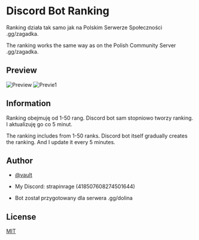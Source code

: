 
# Discord Bot Ranking


Ranking działa tak samo jak na Polskim Serwerze Społeczności .gg/zagadka.

The ranking works the same way as on the Polish Community Server .gg/zagadka.

## Preview
![Preview](https://imgur.com/UPNt1vK.png)
![Previe1](https://imgur.com/XZSrYNL.png)

## Information

Ranking obejmuję od 1-50 rang. Discord bot sam stopniowo tworzy ranking. I aktualizuję go co 5 minut.

The ranking includes from 1-50 ranks. Discord bot itself gradually creates the ranking. And I update it every 5 minutes.
## Author

- [@vault](https://github.com/strapinrage)
- My Discord: strapinrage (418507608274501644)

- Bot został przygotowany dla serwera .gg/dolina
## License

[MIT](https://choosealicense.com/licenses/mit/)

